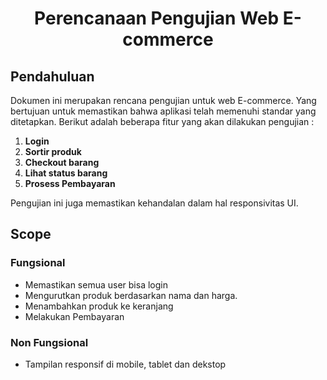 <h1 align="center">Perencanaan Pengujian Web E-commerce </h1>


## Pendahuluan 
Dokumen ini merupakan rencana pengujian untuk web E-commerce. Yang bertujuan untuk memastikan bahwa aplikasi telah memenuhi standar yang ditetapkan. Berikut adalah beberapa fitur yang akan dilakukan pengujian :
1. **Login**
2. **Sortir produk**
3. **Checkout barang** 
4. **Lihat status barang** 
5. **Prosess Pembayaran**

Pengujian ini juga memastikan kehandalan dalam hal responsivitas UI.



## Scope 
### Fungsional 
- Memastikan semua user bisa login
- Mengurutkan produk berdasarkan nama dan harga. 
- Menambahkan produk ke keranjang  
- Melakukan Pembayaran
### Non Fungsional
- Tampilan responsif di mobile, tablet dan dekstop 



